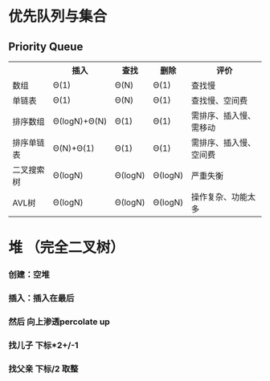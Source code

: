 # 优先队列与集合
## Priority Queue
<table>
<tr>
    <th></th><th>插入</th><th>查找</th><th>删除</th><th>评价</th>
</tr>
<tr>
    <td>数组</td><td>Θ(1)</td><td>Θ(N)</td><td>Θ(1)</td><td>查找慢</td>
</tr>
<tr>
    <td>单链表</td><td>Θ(1)</td><td>Θ(N)</td><td>Θ(1)</td><td>查找慢、空间费</td>
</tr>
<tr>
    <td>排序数组</td><td>Θ(logN)+Θ(N)</td><td>Θ(1)</td><td>Θ(1)</td><td>需排序、插入慢、需移动</td>
</tr>
<tr>
    <td>排序单链表</td><td>Θ(N)+Θ(1)</td><td>Θ(1)</td><td>Θ(1)</td><td>需排序、插入慢、空间费</td>
</tr>
<tr>
    <td>二叉搜索树</td><td>Θ(logN)</td><td>Θ(logN)</td><td>Θ(logN)</td><td>严重失衡</td>
</tr>
<tr>
    <td>AVL树</td><td>Θ(logN)</td><td>Θ(logN)</td><td>Θ(logN)</td><td>操作复杂、功能太多</td>
</tr>
</table>

# 堆  （完全二叉树）
### 创建：空堆
### 插入：插入在最后
### 然后 向上渗透percolate up
### 找儿子 下标*2+/-1
### 找父亲 下标/2 取整










